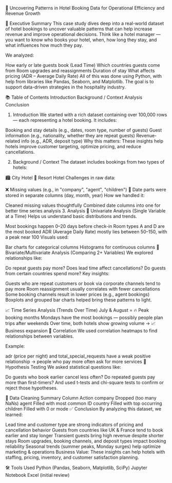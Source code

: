 🏨 Uncovering Patterns in Hotel Booking Data for Operational Efficiency and Revenue Growth

🧾 Executive Summary
This case study dives deep into a real-world dataset of hotel bookings to uncover valuable patterns that can help increase revenue and improve operational decisions.
Think like a hotel manager — you want to know who books your hotel, when, how long they stay, and what influences how much they pay.

We analyzed:

How early or late guests book (Lead Time)
Which countries guests come from
Room upgrades and reassignments
Duration of stay
What affects pricing (ADR – Average Daily Rate)
All of this was done using Python, with help from libraries like Pandas, Seaborn, and Matplotlib. The goal is to support data-driven strategies in the hospitality industry.

📚 Table of Contents
Introduction
Background / Context
Analysis
Conclusion
1. Introduction
We started with a rich dataset containing over 100,000 rows — each representing a hotel booking. It includes:

Booking and stay details (e.g., dates, room type, number of guests)
Guest information (e.g., nationality, whether they are repeat guests)
Revenue-related info (e.g., ADR, deposit type)
Why this matters: These insights help hotels improve customer targeting, optimize pricing, and reduce cancellations.

2. Background / Context
The dataset includes bookings from two types of hotels:

🏙️ City Hotel
🌴 Resort Hotel
Challenges in raw data:

❌ Missing values (e.g., in "company", "agent", "children")
🧩 Date parts were stored in separate columns (day, month, year)
How we handled it:

Cleaned missing values thoughtfully
Combined date columns into one for better time series analysis
3. Analysis
🔹 Univariate Analysis (Single Variable at a Time)
Helps us understand basic distributions and trends.

Most bookings happen 0–20 days before check-in
Room types A and D are the most booked
ADR (Average Daily Rate) mostly lies between 50–150, with a peak near 100
Visuals used:

Bar charts for categorical columns
Histograms for continuous columns
🔸 Bivariate/Multivariate Analysis (Comparing 2+ Variables)
We explored relationships like:

Do repeat guests pay more?
Does lead time affect cancellations?
Do guests from certain countries spend more?
Key insights:

Guests who are repeat customers or book via corporate channels tend to pay more
Room reassignment usually correlates with fewer cancellations
Some booking channels result in lower prices (e.g., agent bookings)
Boxplots and grouped bar charts helped bring these patterns to light.

📈 Time Series Analysis (Trends Over Time)
July & August = 🔥 Peak booking months
Mondays have the most bookings — possibly people plan trips after weekends
Over time, both hotels show growing volume → 📈 Business expansion
🔗 Correlation
We used correlation heatmaps to find relationships between variables.

Example:

adr (price per night) and total_special_requests have a weak positive relationship → people who pay more often ask for more services
🧪 Hypothesis Testing
We asked statistical questions like:

Do guests who book earlier cancel less often?
Do repeated guests pay more than first-timers?
And used t-tests and chi-square tests to confirm or reject those hypotheses.

🧹 Data Cleaning Summary
Column	Action
company	Dropped (too many NaNs)
agent	Filled with most common ID
country	Filled with top occurring
children	Filled with 0 or mode
✅ Conclusion
By analyzing this dataset, we learned:

Lead time and customer type are strong indicators of pricing and cancellation behavior
Guests from countries like UK & France tend to book earlier and stay longer
Transient guests bring high revenue despite shorter stays
Room upgrades, booking channels, and deposit types impact booking reliability
Seasonal trends (summer peaks, Monday surges) help optimize marketing & operations
Business Value: These insights can help hotels with staffing, pricing, inventory, and customer satisfaction planning.

🛠 Tools Used
Python (Pandas, Seaborn, Matplotlib, SciPy)
Jupyter Notebook
Excel (initial review)
